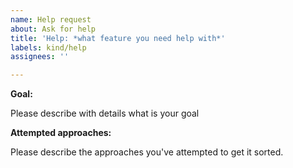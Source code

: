 ```yaml
---
name: Help request
about: Ask for help
title: 'Help: *what feature you need help with*'
labels: kind/help
assignees: ''

---
```


**Goal:**

Please describe with details what is your goal

**Attempted approaches:**

Please describe the approaches you've attempted to get it sorted.
